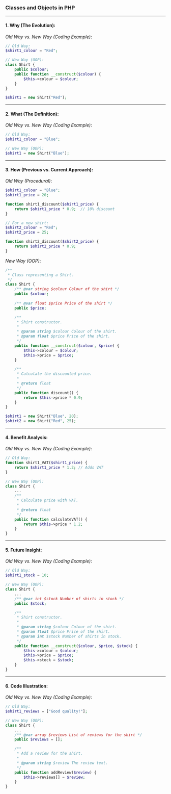 ### **Classes and Objects in PHP**

---

#### 1. **Why (The Evolution)**:
*Old Way vs. New Way (Coding Example)*:
```php
// Old Way: 
$shirt1_colour = "Red";

// New Way (OOP): 
class Shirt {
    public $colour;
    public function __construct($colour) {
        $this->colour = $colour;
    }
}

$shirt1 = new Shirt("Red");
```

---

#### 2. **What (The Definition)**:
*Old Way vs. New Way (Coding Example)*:
```php
// Old Way: 
$shirt1_colour = "Blue";

// New Way (OOP): 
$shirt1 = new Shirt("Blue");
```

---

#### 3. **How (Previous vs. Current Approach)**:

*Old Way (Procedural)*:
```php
$shirt1_colour = "Blue";
$shirt1_price = 20;

function shirt1_discount($shirt1_price) {
    return $shirt1_price * 0.9;  // 10% discount
}

// For a new shirt:
$shirt2_colour = "Red";
$shirt2_price = 25;

function shirt2_discount($shirt2_price) {
    return $shirt2_price * 0.9;
}
```

*New Way (OOP)*:
```php
/**
 * Class representing a Shirt.
 */
class Shirt {
    /** @var string $colour Colour of the shirt */
    public $colour;
    
    /** @var float $price Price of the shirt */
    public $price;

    /**
     * Shirt constructor.
     * 
     * @param string $colour Colour of the shirt.
     * @param float $price Price of the shirt.
     */
    public function __construct($colour, $price) {
        $this->colour = $colour;
        $this->price = $price;
    }

    /**
     * Calculate the discounted price.
     * 
     * @return float
     */
    public function discount() {
        return $this->price * 0.9;
    }
}

$shirt1 = new Shirt("Blue", 20);
$shirt2 = new Shirt("Red", 25);
```

---

#### 4. **Benefit Analysis**:

*Old Way vs. New Way (Coding Example)*:
```php
// Old Way: 
function shirt1_VAT($shirt1_price) {
    return $shirt1_price * 1.2; // Adds VAT
}

// New Way (OOP): 
class Shirt {
    ...
    /**
     * Calculate price with VAT.
     * 
     * @return float
     */
    public function calculateVAT() {
        return $this->price * 1.2;
    }
}
```

---

#### 5. **Future Insight**:

*Old Way vs. New Way (Coding Example)*:
```php
// Old Way: 
$shirt1_stock = 10;

// New Way (OOP): 
class Shirt {
    ...
    /** @var int $stock Number of shirts in stock */
    public $stock;

    /**
     * Shirt constructor.
     * 
     * @param string $colour Colour of the shirt.
     * @param float $price Price of the shirt.
     * @param int $stock Number of shirts in stock.
     */
    public function __construct($colour, $price, $stock) {
        $this->colour = $colour;
        $this->price = $price;
        $this->stock = $stock;
    }
}
```

---

#### 6. **Code Illustration**:

*Old Way vs. New Way (Coding Example)*:
```php
// Old Way: 
$shirt1_reviews = ["Good quality!"];

// New Way (OOP): 
class Shirt {
    ...
    /** @var array $reviews List of reviews for the shirt */
    public $reviews = [];

    /**
     * Add a review for the shirt.
     * 
     * @param string $review The review text.
     */
    public function addReview($review) {
        $this->reviews[] = $review;
    }
}
```

